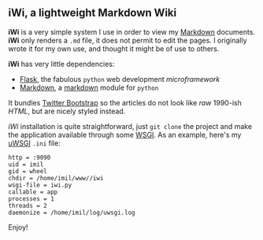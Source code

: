 ## iWi, a lightweight Markdown Wiki

**iWi** is a very simple system I use in order to view my [Markdown][1] documents.
**iWi** only renders a `.md` file, it does not permit to edit the pages. I originally wrote it for my own use, and thought it might be of use to others.

**iWi** has very little dependencies:

* [Flask][2], the fabulous `python` web development _microframework_
* [Markdown][3], a [markdown][1] module for `python`

It bundles [Twitter Bootstrap][4] so the articles do not look like _raw_ 1990-ish _HTML_, but are nicely styled instead.

*iWi* installation is quite straightforward, just `git clone` the project and make the application available through some [WSGI][5]. As an example, here's my [uWSGI][6] `.ini` file:

```
http = :9090
uid = imil
gid = wheel
chdir = /home/imil/www//iwi
wsgi-file = iwi.py
callable = app
processes = 1
threads = 2
daemonize = /home/imil/log/uwsgi.log
```

Enjoy!

[1]: http://daringfireball.net/projects/markdown/
[2]: http://flask.pocoo.org/
[3]: https://pypi.python.org/pypi/Markdown
[4]: http://getbootstrap.com/
[5]: http://en.wikipedia.org/wiki/Web_Server_Gateway_Interface
[6]: http://uwsgi-docs.readthedocs.org/en/latest/
